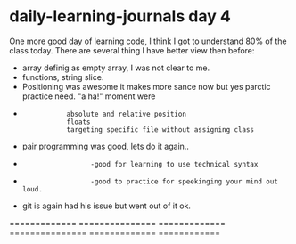 # daily-learning-journals day 4


One more good day of learning code, I think I got to understand 80% of the class today. There are several thing I have better view then before:

- array definig  as empty array, I was not clear to me. 
- functions, string slice.
- Positioning was awesome it makes more sance now but yes parctic practice need. "a ha!" moment were
-                absolute and relative position
                 floats
                 targeting specific file without assigning class

- pair programming was good, lets do it again..
-                      -good for learning to use technical syntax
-                      -good to practice for speekinging your mind out loud.
- git is again had his issue but went out of it ok.

============= =============== ============= =============== ============= ============ 
